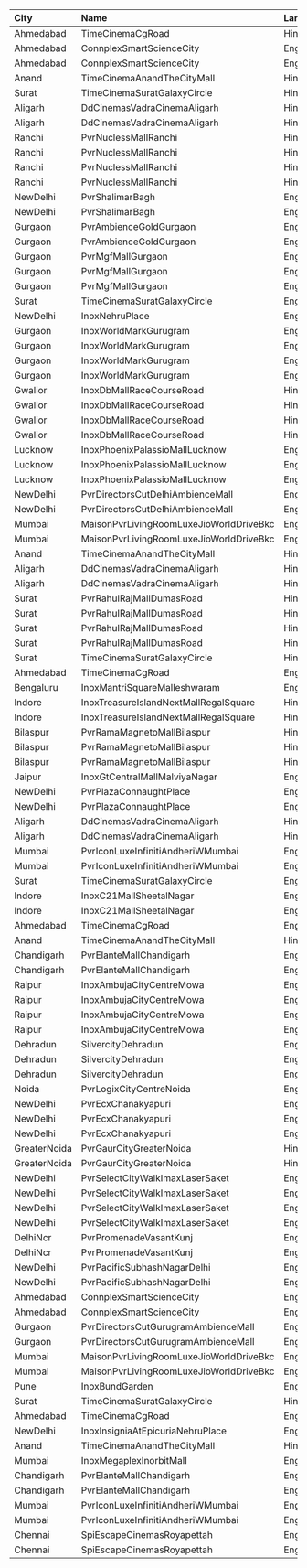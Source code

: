 | City         | Name                                    | Language |  Time | Type             |  Price | Capacity | Booked |
| :----------- | :-------------------------------------- | :------- | ----: | :--------------- | -----: | -------: | -----: |
| Ahmedabad    | TimeCinemaCgRoad                        | Hindi    | 09:15 | Standard180      |   180₹ |      108 |      8 |
| Ahmedabad    | ConnplexSmartScienceCity                | English  | 10:00 | Miller           |   140₹ |      100 |      0 |
| Ahmedabad    | ConnplexSmartScienceCity                | English  | 10:00 | Lounger          |   140₹ |      100 |      0 |
| Anand        | TimeCinemaAnandTheCityMall              | Hindi    | 10:15 | Standard100      |   100₹ |      131 |     31 |
| Surat        | TimeCinemaSuratGalaxyCircle             | Hindi    | 10:15 | Sofa180          |   180₹ |       34 |      0 |
| Aligarh      | DdCinemasVadraCinemaAligarh             | Hindi    | 10:30 | ClubRecliner     |   450₹ |      100 |      0 |
| Aligarh      | DdCinemasVadraCinemaAligarh             | Hindi    | 10:30 | PremierRocker    |   110₹ |      100 |      0 |
| Ranchi       | PvrNuclessMallRanchi                    | Hindi    | 10:35 | Classic          |   190₹ |       17 |      0 |
| Ranchi       | PvrNuclessMallRanchi                    | Hindi    | 10:35 | Prime            |   220₹ |       30 |      0 |
| Ranchi       | PvrNuclessMallRanchi                    | Hindi    | 10:35 | Recliner         |   440₹ |        6 |      4 |
| Ranchi       | PvrNuclessMallRanchi                    | Hindi    | 10:35 | ClassicPlus      |   190₹ |       68 |      0 |
| NewDelhi     | PvrShalimarBagh                         | English  | 11:00 | Classic          |   270₹ |       67 |      0 |
| NewDelhi     | PvrShalimarBagh                         | English  | 11:00 | Prime            |   320₹ |       37 |      0 |
| Gurgaon      | PvrAmbienceGoldGurgaon                  | English  | 11:00 | Platinum         |   600₹ |       14 |      0 |
| Gurgaon      | PvrAmbienceGoldGurgaon                  | English  | 11:00 | PlatinumSuperior |   600₹ |        8 |      0 |
| Gurgaon      | PvrMgfMallGurgaon                       | English  | 11:00 | Classic          |   180₹ |       47 |      0 |
| Gurgaon      | PvrMgfMallGurgaon                       | English  | 11:00 | Prime            |   180₹ |       13 |      0 |
| Gurgaon      | PvrMgfMallGurgaon                       | English  | 11:00 | Recliner         |   280₹ |        8 |      0 |
| Surat        | TimeCinemaSuratGalaxyCircle             | English  | 11:45 | Standard140      |   140₹ |       96 |      0 |
| NewDelhi     | InoxNehruPlace                          | English  | 12:00 | Normal           |   354₹ |       83 |      0 |
| Gurgaon      | InoxWorldMarkGurugram                   | English  | 12:00 | Club             |   200₹ |       33 |      0 |
| Gurgaon      | InoxWorldMarkGurugram                   | English  | 12:00 | Executive        |   180₹ |       13 |      0 |
| Gurgaon      | InoxWorldMarkGurugram                   | English  | 12:00 | RoyalRecliner    |   450₹ |        4 |      0 |
| Gurgaon      | InoxWorldMarkGurugram                   | English  | 12:00 | Royal            |   220₹ |       18 |      0 |
| Gwalior      | InoxDbMallRaceCourseRoad                | Hindi    | 12:05 | Club             |   150₹ |       48 |      0 |
| Gwalior      | InoxDbMallRaceCourseRoad                | Hindi    | 12:05 | Executive        |   150₹ |       24 |      0 |
| Gwalior      | InoxDbMallRaceCourseRoad                | Hindi    | 12:05 | RoyaleRecliners  |   250₹ |        5 |      0 |
| Gwalior      | InoxDbMallRaceCourseRoad                | Hindi    | 12:05 | Royale           |   150₹ |       49 |      0 |
| Lucknow      | InoxPhoenixPalassioMallLucknow          | English  | 12:10 | Club             |   150₹ |       27 |      0 |
| Lucknow      | InoxPhoenixPalassioMallLucknow          | English  | 12:10 | Executive        |   150₹ |       10 |      0 |
| Lucknow      | InoxPhoenixPalassioMallLucknow          | English  | 12:10 | Royale           |   170₹ |       30 |      0 |
| NewDelhi     | PvrDirectorsCutDelhiAmbienceMall        | English  | 12:20 | Platinum         | 1,000₹ |        9 |      2 |
| NewDelhi     | PvrDirectorsCutDelhiAmbienceMall        | English  | 12:20 | PlatinumSuperior | 1,200₹ |        3 |      0 |
| Mumbai       | MaisonPvrLivingRoomLuxeJioWorldDriveBkc | English  | 12:30 | Luxe             |   600₹ |       32 |     16 |
| Mumbai       | MaisonPvrLivingRoomLuxeJioWorldDriveBkc | English  | 12:30 | LuxeSuperior     |   600₹ |       12 |      8 |
| Anand        | TimeCinemaAnandTheCityMall              | Hindi    | 12:45 | Standard100      |   100₹ |      131 |     31 |
| Aligarh      | DdCinemasVadraCinemaAligarh             | Hindi    | 13:00 | ClubRecliner     |   450₹ |      100 |      0 |
| Aligarh      | DdCinemasVadraCinemaAligarh             | Hindi    | 13:00 | PremierRocker    |   180₹ |      100 |      0 |
| Surat        | PvrRahulRajMallDumasRoad                | Hindi    | 13:00 | Recliner         |   320₹ |       24 |      0 |
| Surat        | PvrRahulRajMallDumasRoad                | Hindi    | 13:00 | Prime            |   160₹ |       72 |     20 |
| Surat        | PvrRahulRajMallDumasRoad                | Hindi    | 13:00 | ClassicPlus      |   140₹ |       30 |      0 |
| Surat        | PvrRahulRajMallDumasRoad                | Hindi    | 13:00 | Classic          |   140₹ |       30 |      0 |
| Surat        | TimeCinemaSuratGalaxyCircle             | Hindi    | 13:00 | Sofa220          |   220₹ |       34 |      0 |
| Ahmedabad    | TimeCinemaCgRoad                        | English  | 13:15 | Standard200      |   200₹ |      108 |      8 |
| Bengaluru    | InoxMantriSquareMalleshwaram            | English  | 14:20 | Insignia         |   370₹ |       18 |      0 |
| Indore       | InoxTreasureIslandNextMallRegalSquare   | Hindi    | 14:30 | Club             |   170₹ |      247 |      0 |
| Indore       | InoxTreasureIslandNextMallRegalSquare   | Hindi    | 14:30 | Executive        |   150₹ |       51 |      0 |
| Bilaspur     | PvrRamaMagnetoMallBilaspur              | Hindi    | 14:45 | Classic          |   160₹ |       36 |      0 |
| Bilaspur     | PvrRamaMagnetoMallBilaspur              | Hindi    | 14:45 | Prime            |   180₹ |       58 |     11 |
| Bilaspur     | PvrRamaMagnetoMallBilaspur              | Hindi    | 14:45 | PrimePlus        |   350₹ |       10 |      5 |
| Jaipur       | InoxGtCentralMallMalviyaNagar           | English  | 15:15 | Insignia         |   400₹ |       14 |      0 |
| NewDelhi     | PvrPlazaConnaughtPlace                  | English  | 15:20 | Prime            |   420₹ |       50 |     11 |
| NewDelhi     | PvrPlazaConnaughtPlace                  | English  | 15:20 | Classic          |   400₹ |      100 |      2 |
| Aligarh      | DdCinemasVadraCinemaAligarh             | Hindi    | 15:30 | ClubRecliner     |   450₹ |      100 |      0 |
| Aligarh      | DdCinemasVadraCinemaAligarh             | Hindi    | 15:30 | PremierRocker    |   180₹ |      100 |      0 |
| Mumbai       | PvrIconLuxeInfinitiAndheriWMumbai       | English  | 15:45 | Luxe             |   400₹ |       51 |     25 |
| Mumbai       | PvrIconLuxeInfinitiAndheriWMumbai       | English  | 15:45 | DboxLuxe         |   500₹ |       33 |     19 |
| Surat        | TimeCinemaSuratGalaxyCircle             | English  | 15:50 | Sofa250          |   250₹ |       34 |      0 |
| Indore       | InoxC21MallSheetalNagar                 | English  | 16:00 | Cl               |   220₹ |       33 |      0 |
| Indore       | InoxC21MallSheetalNagar                 | English  | 16:00 | Ry               |   220₹ |       63 |      0 |
| Ahmedabad    | TimeCinemaCgRoad                        | English  | 16:00 | Sofa280          |   280₹ |       84 |      0 |
| Anand        | TimeCinemaAnandTheCityMall              | Hindi    | 16:00 | Standard100      |   100₹ |      127 |     27 |
| Chandigarh   | PvrElanteMallChandigarh                 | English  | 16:10 | Classic          |   212₹ |       70 |      3 |
| Chandigarh   | PvrElanteMallChandigarh                 | English  | 16:10 | Recliner         |   599₹ |       13 |      0 |
| Raipur       | InoxAmbujaCityCentreMowa                | English  | 16:15 | Club             |   112₹ |      186 |      0 |
| Raipur       | InoxAmbujaCityCentreMowa                | English  | 16:15 | Executive        |    90₹ |       36 |      0 |
| Raipur       | InoxAmbujaCityCentreMowa                | English  | 16:15 | RoyalRecliner    |   330₹ |       14 |      0 |
| Raipur       | InoxAmbujaCityCentreMowa                | English  | 16:15 | Royal            |   140₹ |       25 |      0 |
| Dehradun     | SilvercityDehradun                      | English  | 16:30 | Gold             |    99₹ |      178 |      0 |
| Dehradun     | SilvercityDehradun                      | English  | 16:30 | Platinum         |   149₹ |       11 |      0 |
| Dehradun     | SilvercityDehradun                      | English  | 16:30 | Silver           |    99₹ |       68 |      0 |
| Noida        | PvrLogixCityCentreNoida                 | English  | 18:00 | Classic          |   320₹ |       49 |     15 |
| NewDelhi     | PvrEcxChanakyapuri                      | English  | 18:30 | Classic          |   380₹ |        8 |      0 |
| NewDelhi     | PvrEcxChanakyapuri                      | English  | 18:30 | Prime            |   430₹ |       75 |      1 |
| NewDelhi     | PvrEcxChanakyapuri                      | English  | 18:30 | PrimePlus        |   480₹ |       20 |      0 |
| GreaterNoida | PvrGaurCityGreaterNoida                 | Hindi    | 18:40 | Classic          |   215₹ |       50 |     14 |
| GreaterNoida | PvrGaurCityGreaterNoida                 | Hindi    | 18:40 | Prime            |   240₹ |        7 |      4 |
| NewDelhi     | PvrSelectCityWalkImaxLaserSaket         | English  | 18:40 | LoungerNormal    |   500₹ |        5 |      1 |
| NewDelhi     | PvrSelectCityWalkImaxLaserSaket         | English  | 18:40 | ClassicNormal    |   400₹ |       65 |      0 |
| NewDelhi     | PvrSelectCityWalkImaxLaserSaket         | English  | 18:40 | Prime            |   500₹ |       70 |      4 |
| NewDelhi     | PvrSelectCityWalkImaxLaserSaket         | English  | 18:40 | ReclinersNormal  | 1,200₹ |        9 |      0 |
| DelhiNcr     | PvrPromenadeVasantKunj                  | English  | 18:45 | Classic          |   440₹ |       50 |     25 |
| DelhiNcr     | PvrPromenadeVasantKunj                  | English  | 18:45 | Prime            |   470₹ |       44 |     30 |
| NewDelhi     | PvrPacificSubhashNagarDelhi             | English  | 18:50 | Prime            |   480₹ |       52 |      4 |
| NewDelhi     | PvrPacificSubhashNagarDelhi             | English  | 18:50 | PrimePlus        |   480₹ |       18 |      6 |
| Ahmedabad    | ConnplexSmartScienceCity                | English  | 19:00 | Miller           |   160₹ |      100 |      0 |
| Ahmedabad    | ConnplexSmartScienceCity                | English  | 19:00 | Lounger          |   140₹ |      100 |      0 |
| Gurgaon      | PvrDirectorsCutGurugramAmbienceMall     | English  | 19:00 | Platinum         |   900₹ |       27 |      3 |
| Gurgaon      | PvrDirectorsCutGurugramAmbienceMall     | English  | 19:00 | PlatinumSuperior | 1,100₹ |        8 |      2 |
| Mumbai       | MaisonPvrLivingRoomLuxeJioWorldDriveBkc | English  | 19:15 | Luxe             |   700₹ |       24 |     12 |
| Mumbai       | MaisonPvrLivingRoomLuxeJioWorldDriveBkc | English  | 19:15 | LuxeSuperior     |   700₹ |       10 |      9 |
| Pune         | InoxBundGarden                          | English  | 19:15 | Royale           |   300₹ |       13 |      0 |
| Surat        | TimeCinemaSuratGalaxyCircle             | Hindi    | 19:15 | Standard200      |   200₹ |       96 |      0 |
| Ahmedabad    | TimeCinemaCgRoad                        | English  | 19:20 | Standard280      |   280₹ |       84 |      0 |
| NewDelhi     | InoxInsigniaAtEpicuriaNehruPlace        | English  | 19:30 | Insignia         |   829₹ |        9 |      0 |
| Anand        | TimeCinemaAnandTheCityMall              | Hindi    | 19:30 | Standard100      |   100₹ |      142 |     42 |
| Mumbai       | InoxMegaplexInorbitMall                 | English  | 21:00 | Insignia         |   450₹ |       16 |      0 |
| Chandigarh   | PvrElanteMallChandigarh                 | English  | 21:15 | Classic          |   212₹ |       70 |      5 |
| Chandigarh   | PvrElanteMallChandigarh                 | English  | 21:15 | Recliner         |   599₹ |       13 |      2 |
| Mumbai       | PvrIconLuxeInfinitiAndheriWMumbai       | English  | 22:00 | Luxe             |   450₹ |       51 |     32 |
| Mumbai       | PvrIconLuxeInfinitiAndheriWMumbai       | English  | 22:00 | DboxLuxe         |   550₹ |       33 |     28 |
| Chennai      | SpiEscapeCinemasRoyapettah              | English  | 22:15 | Elite            |   211₹ |       50 |     45 |
| Chennai      | SpiEscapeCinemasRoyapettah              | English  | 22:15 | Budget           |    66₹ |        5 |      5 |